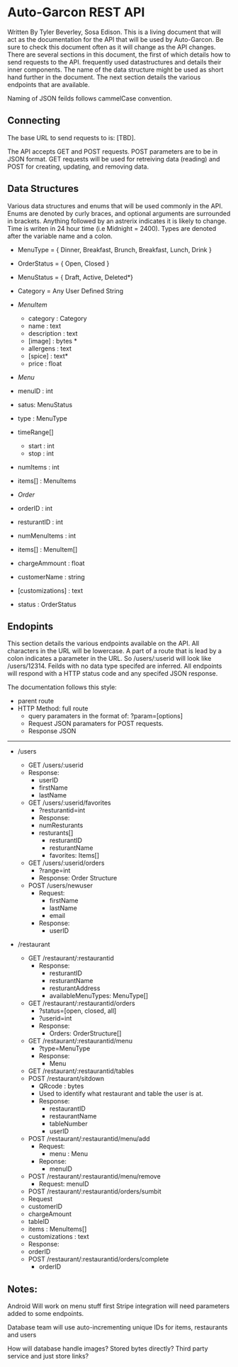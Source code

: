 # Auto-Garcon REST API

Written By Tyler Beverley, Sosa Edison. 
This is a living document that will act as the documentation for the API that will be used by Auto-Garcon. Be sure to check this document often as it will change as the API changes. There are several sections in this document, the first of which details how to send requests to the API. frequently used datastructures and details their inner components. The name of the data structure might be used as short hand further in the document. The next section details the various endpoints that are available. 

Naming of JSON feilds follows cammelCase convention. 

## Connecting

The base URL to send requests to is: [TBD].  
 
The API accepts GET and POST requests. POST parameters are to be in JSON format. GET requests will be used for retreiving data (reading) and POST for creating, updating, and removing data.  

## Data Structures 
Various data structures and enums that will be used commonly in the API. Enums are denoted by curly braces, and optional arguments are surrounded in brackets. Anything followed by an astrerix indicates it is likely to change. Time is writen in 24 hour time (i.e Midnight = 2400). Types are denoted after the variable name and a colon. 

* MenuType = { Dinner, Breakfast, Brunch, Breakfast, Lunch, Drink }
* OrderStatus = { Open, Closed }
* MenuStatus = { Draft, Active, Deleted*}
* Category = Any User Defined String 

* _MenuItem_
  * category : Category
  * name : text 
  * description : text 
  * [image] : bytes * 
  * allergens : text 
  * [spice] : text* 
  * price : float

* _Menu_  
 * menuID : int
 * satus: MenuStatus
 * type : MenuType 
 * timeRange[] 
   * start : int 
   * stop : int 
 * numItems : int 
 * items[] : MenuItems 

  
* _Order_
 * orderID : int 
 * resturantID : int 
 * numMenuItems : int 
 * items[] : MenuItem[]
 * chargeAmmount : float
 * customerName : string
 * [customizations] : text
 * status : OrderStatus

## Endopints 

This section details the various endpoints available on the API. All characters in the URL will be lowercase. A part of a route that is lead by a colon indicates a parameter in the URL. So /users/:userid will look like /users/12314. Feilds with no data type specifed are inferred. All endpoints will respond with a HTTP status code and any specifed JSON response. 
  
The documentation follows this style: 

* parent route
 * HTTP Method: full route  
   * query paramaters in the format of: ?param=[options]
   * Request JSON paramaters for POST requests. 
   * Response JSON
  
---  


* /users
   * GET /users/:userid 
    * Response: 
      * userID
      * firstName
      * lastName
   * GET /users/:userid/favorites
     * ?resturantid=int 
     * Response: 
      * numResturants
      * resturants[] 
        * resturantID
        * resturantName
        * favorites: Items[] 
   * GET /users/:userid/orders
      * ?range=int
      * Response: Order Structure
   * POST /users/newuser 
     * Request: 
       * firstName
       * lastName
       * email
     * Response: 
       *  userID
     
      
* /restaurant   
  * GET /restaurant/:restaurantid
    * Response:  
      * resturantID
      * resturantName
      * resturantAddress
      * availableMenuTypes: MenuType[]
  * GET /restaurant/:restaurantid/orders
    * ?status=[open, closed, all]
    * ?userid=int
    * Response:
      * Orders: OrderStructure[]
  * GET /restaurant/:restaurantid/menu
  	* ?type=MenuType
    * Response: 
       * Menu
  * GET /restaurant/:restaurantid/tables
  * POST /restaurant/sitdown
    * QRcode : bytes 
    * Used to identify what restaurant and table the user is at.
    * Response: 
      * restaurantID
      * restaurantName
      * tableNumber
      * userID
  * POST /restaurant/:restaurantid/menu/add
    * Request: 
      * menu : Menu
    * Reponse: 
      * menuID
  * POST /restaurant/:restaurantid/menu/remove
     * Request: menuID
  * POST /restaurant/:restaurantid/orders/sumbit
   *  Request
  	 * customerID
     * chargeAmount
     * tableID
     * items : MenuItems[] 
     * customizations : text
    * Response: 
     * orderID 
  * POST /restaurant/:restaurantid/orders/complete
     * orderID
     
     
    

Notes:
-----
Android Will work on menu stuff first
Stripe integration will need parameters added to some endpoints. 

Database team will use auto-incrementing unique IDs for items, restaurants and users

How will database handle images? 
Stored bytes directly? Third party service and just store links? 
